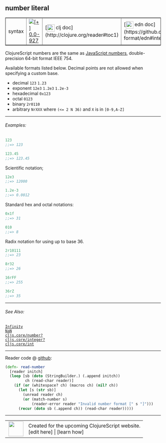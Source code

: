 ## number literal



 <table border="1">
<tr>
<td>syntax</td>
<td><a href="https://github.com/cljsinfo/cljs-api-docs/tree/0.0-927"><img valign="middle" alt="[+] 0.0-927" title="Added in 0.0-927" src="https://img.shields.io/badge/+-0.0--927-lightgrey.svg"></a> </td>
<td>
[<img height="24px" valign="middle" src="http://i.imgur.com/1GjPKvB.png"> clj doc](http://clojure.org/reader#toc1)
</td>
<td>
[<img height="24px" valign="middle" src="http://i.imgur.com/I8uNXHv.png"> edn doc](https://github.com/edn-format/edn#integers)
</td>
</tr>
</table>



ClojureScript numbers are the same as [JavaScript numbers],
double-precision 64-bit format IEEE 754.

[JavaScript numbers]:https://developer.mozilla.org/en-US/docs/Web/JavaScript/Guide/Numbers_and_dates#Numbers

Available formats listed below. Decimal points are not allowed when specifying
a custom base.

- decimal `123` `1.23`
- exponent `12e3` `1.2e3` `1.2e-3`
- hexadecimal `0x123`
- octal `0123`
- binary `2r0110`
- arbitrary `NrXXX` where `(<= 2 N 36)` and `X` is in `[0-9,A-Z]`



---

###### Examples:

```clj
123
;;=> 123

123.45
;;=> 123.45
```

Scientific notation;

```clj
12e3
;;=> 12000

1.2e-3
;;=> 0.0012
```

Standard hex and octal notations:

```clj
0x1f
;;=> 31

010
;;=> 8
```

Radix notation for using up to base 36.

```clj
2r10111
;;=> 23

8r32
;;=> 26

16rFF
;;=> 255

36rZ
;;=> 35
```



---

###### See Also:

[`Infinity`](../syntax/Infinity.md)<br>
[`NaN`](../syntax/NaN.md)<br>
[`cljs.core/number?`](../cljs.core/numberQMARK.md)<br>
[`cljs.core/integer?`](../cljs.core/integerQMARK.md)<br>
[`cljs.core/int`](../cljs.core/int.md)<br>

---





Reader code @ [github](https://github.com/clojure/tools.reader/blob/tools.reader-0.7.8/src/main/clojure/clojure/tools/reader.clj#L192-L201):

```clj
(defn- read-number
  [reader initch]
  (loop [sb (doto (StringBuilder.) (.append initch))
         ch (read-char reader)]
    (if (or (whitespace? ch) (macros ch) (nil? ch))
      (let [s (str sb)]
        (unread reader ch)
        (or (match-number s)
            (reader-error reader "Invalid number format [" s "]")))
      (recur (doto sb (.append ch)) (read-char reader)))))
```

<!--
Repo - tag - source tree - lines:

 <pre>
tools.reader @ tools.reader-0.7.8
└── src
    └── main
        └── clojure
            └── clojure
                └── tools
                    └── <ins>[reader.clj:192-201](https://github.com/clojure/tools.reader/blob/tools.reader-0.7.8/src/main/clojure/clojure/tools/reader.clj#L192-L201)</ins>
</pre>
-->

---



 <table>
<tr><td>
<img valign="middle" align="right" width="48px" src="http://i.imgur.com/Hi20huC.png">
</td><td>
Created for the upcoming ClojureScript website.<br>
[edit here] | [learn how]
</td></tr></table>

[edit here]:https://github.com/cljsinfo/cljs-api-docs/blob/master/cljsdoc/syntax/number.cljsdoc
[learn how]:https://github.com/cljsinfo/cljs-api-docs/wiki/cljsdoc-files

<!--

This information was too distracting to show to readers, but I'll leave it
commented here since it is helpful to:

- pretty-print the data used to generate this document
- and show how to retrieve that data



The API data for this symbol:

```clj
{:description "ClojureScript numbers are the same as [JavaScript numbers],\ndouble-precision 64-bit format IEEE 754.\n\n[JavaScript numbers]:https://developer.mozilla.org/en-US/docs/Web/JavaScript/Guide/Numbers_and_dates#Numbers\n\nAvailable formats listed below. Decimal points are not allowed when specifying\na custom base.\n\n- decimal `123` `1.23`\n- exponent `12e3` `1.2e3` `1.2e-3`\n- hexadecimal `0x123`\n- octal `0123`\n- binary `2r0110`\n- arbitrary `NrXXX` where `(<= 2 N 36)` and `X` is in `[0-9,A-Z]`",
 :ns "syntax",
 :name "number",
 :history [["+" "0.0-927"]],
 :type "syntax",
 :related ["syntax/Infinity"
           "syntax/NaN"
           "cljs.core/number?"
           "cljs.core/integer?"
           "cljs.core/int"],
 :full-name-encode "syntax/number",
 :extra-sources [{:code "(defn- read-number\n  [reader initch]\n  (loop [sb (doto (StringBuilder.) (.append initch))\n         ch (read-char reader)]\n    (if (or (whitespace? ch) (macros ch) (nil? ch))\n      (let [s (str sb)]\n        (unread reader ch)\n        (or (match-number s)\n            (reader-error reader \"Invalid number format [\" s \"]\")))\n      (recur (doto sb (.append ch)) (read-char reader)))))",
                  :title "Reader code",
                  :repo "tools.reader",
                  :tag "tools.reader-0.7.8",
                  :filename "src/main/clojure/clojure/tools/reader.clj",
                  :lines [192 201]}],
 :examples [{:id "f96060",
             :content "```clj\n123\n;;=> 123\n\n123.45\n;;=> 123.45\n```\n\nScientific notation;\n\n```clj\n12e3\n;;=> 12000\n\n1.2e-3\n;;=> 0.0012\n```\n\nStandard hex and octal notations:\n\n```clj\n0x1f\n;;=> 31\n\n010\n;;=> 8\n```\n\nRadix notation for using up to base 36.\n\n```clj\n2r10111\n;;=> 23\n\n8r32\n;;=> 26\n\n16rFF\n;;=> 255\n\n36rZ\n;;=> 35\n```"}],
 :edn-doc "https://github.com/edn-format/edn#integers",
 :full-name "syntax/number",
 :display "number literal",
 :clj-doc "http://clojure.org/reader#toc1"}

```

Retrieve the API data for this symbol:

```clj
;; from Clojure REPL
(require '[clojure.edn :as edn])
(-> (slurp "https://raw.githubusercontent.com/cljsinfo/cljs-api-docs/catalog/cljs-api.edn")
    (edn/read-string)
    (get-in [:symbols "syntax/number"]))
```

-->

